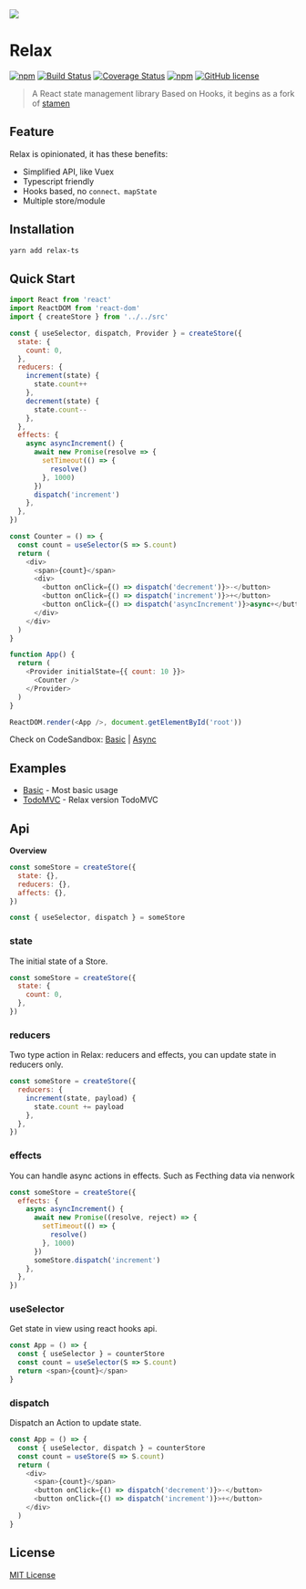 <img src="http://forsigner.com/images/dahlia/dahlia-stamen.svg"  align="center"/>

# Relax

[![npm](https://img.shields.io/npm/v/relax-ts.svg)](https://www.npmjs.com/package/relax-ts) [![Build Status](https://travis-ci.org/luv-sic/relax.svg?branch=master)](https://travis-ci.org/luv-sic/relax) [![Coverage Status](https://coveralls.io/repos/github/luv-sic/relax/badge.svg?branch=master)](https://coveralls.io/github/luv-sic/relax?branch=master)
[![npm](https://img.shields.io/badge/TypeScript-%E2%9C%93-007ACC.svg)](https://www.typescriptlang.org/) [![GitHub license](https://img.shields.io/github/license/luv-sic/relax.svg)](https://github.com/luv-sic/relax/blob/master/LICENSE)

> A React state management library Based on Hooks, it begins as a fork of [stamen](https://github.com/forsigner/stamen)

## Feature

Relax is opinionated, it has these benefits:

* Simplified API, like Vuex
* Typescript friendly
* Hooks based, no `connect、mapState`
* Multiple store/module

## Installation

```sh
yarn add relax-ts
```

## Quick Start

```js
import React from 'react'
import ReactDOM from 'react-dom'
import { createStore } from '../../src'

const { useSelector, dispatch, Provider } = createStore({
  state: {
    count: 0,
  },
  reducers: {
    increment(state) {
      state.count++
    },
    decrement(state) {
      state.count--
    },
  },
  effects: {
    async asyncIncrement() {
      await new Promise(resolve => {
        setTimeout(() => {
          resolve()
        }, 1000)
      })
      dispatch('increment')
    },
  },
})

const Counter = () => {
  const count = useSelector(S => S.count)
  return (
    <div>
      <span>{count}</span>
      <div>
        <button onClick={() => dispatch('decrement')}>-</button>
        <button onClick={() => dispatch('increment')}>+</button>
        <button onClick={() => dispatch('asyncIncrement')}>async+</button>
      </div>
    </div>
  )
}

function App() {
  return (
    <Provider initialState={{ count: 10 }}>
      <Counter />
    </Provider>
  )
}

ReactDOM.render(<App />, document.getElementById('root'))
```

Check on CodeSandbox: [Basic](https://codesandbox.io/s/0vrrlkjx5w) | [Async](https://codesandbox.io/s/kmq65p3l97)

## Examples

- [Basic](https://github.com/luv-sic/relax/tree/master/examples/basic) - Most basic usage
- [TodoMVC](https://github.com/luv-sic/relax/tree/master/examples/todomvc) - Relax version TodoMVC

## Api

**Overview**

```js
const someStore = createStore({
  state: {},
  reducers: {},
  affects: {},
})

const { useSelector, dispatch } = someStore
```

### state

The initial state of a Store.

```js
const someStore = createStore({
  state: {
    count: 0,
  },
})
```

### reducers

Two type action in Relax: reducers and effects, you can update state in reducers only.

```js
const someStore = createStore({
  reducers: {
    increment(state, payload) {
      state.count += payload
    },
  },
})
```

### effects

You can handle async actions in effects. Such as Fecthing data via nenwork

```js
const someStore = createStore({
  effects: {
    async asyncIncrement() {
      await new Promise((resolve, reject) => {
        setTimeout(() => {
          resolve()
        }, 1000)
      })
      someStore.dispatch('increment')
    },
  },
})
```

### useSelector

Get state in view using react hooks api.

```js
const App = () => {
  const { useSelector } = counterStore
  const count = useSelector(S => S.count)
  return <span>{count}</span>
}
```

### dispatch

Dispatch an Action to update state.

```js
const App = () => {
  const { useSelector, dispatch } = counterStore
  const count = useStore(S => S.count)
  return (
    <div>
      <span>{count}</span>
      <button onClick={() => dispatch('decrement')}>-</button>
      <button onClick={() => dispatch('increment')}>+</button>
    </div>
  )
}
```

## License

[MIT License](https://github.com/luv-sic/relax/blob/master/LICENSE)
